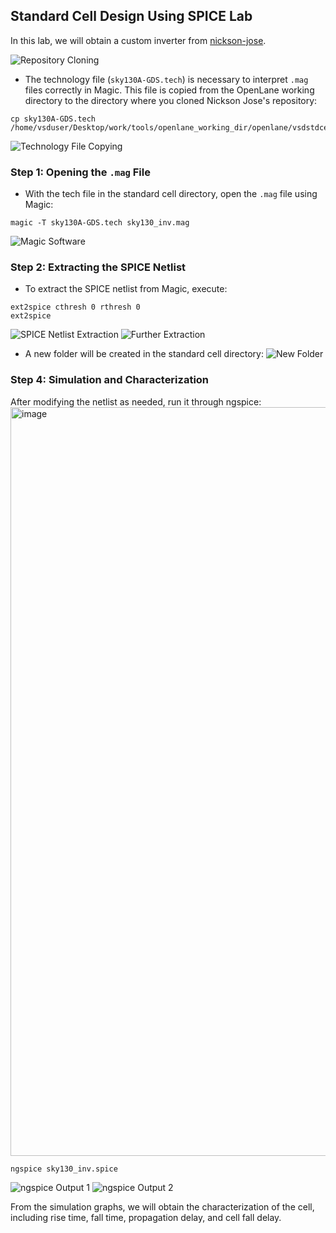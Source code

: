 


## Standard Cell Design Using SPICE Lab

In this lab, we will obtain a custom inverter from [nickson-jose](https://github.com/nickson-jose/vsdstdcelldesign.git).

![Repository Cloning](https://github.com/navi2311/DIGITAL-VLSI-SOC-DESIGN-AND-PLANNING/assets/134842758/33a7c5e6-f915-4bbc-9e82-749b15621579)


* The technology file (`sky130A-GDS.tech`) is necessary to interpret `.mag` files correctly in Magic. This file is copied from the OpenLane working directory to the directory where you cloned Nickson Jose's repository:

```
cp sky130A-GDS.tech /home/vsduser/Desktop/work/tools/openlane_working_dir/openlane/vsdstdcelldesign
```
![Technology File Copying](https://github.com/navi2311/DIGITAL-VLSI-SOC-DESIGN-AND-PLANNING/assets/134842758/b305fe52-5998-408b-bdfb-d7b9d74d09ba)

### Step 1: Opening the `.mag` File
* With the tech file in the standard cell directory, open the `.mag` file using Magic:
```
magic -T sky130A-GDS.tech sky130_inv.mag
```
![Magic Software](https://github.com/navi2311/DIGITAL-VLSI-SOC-DESIGN-AND-PLANNING/assets/134842758/d9f624be-e8a9-4c0f-b7a9-299b960c00c6)

### Step 2: Extracting the SPICE Netlist
* To extract the SPICE netlist from Magic, execute:
```
ext2spice cthresh 0 rthresh 0
ext2spice
```
![SPICE Netlist Extraction](https://github.com/navi2311/DIGITAL-VLSI-SOC-DESIGN-AND-PLANNING/assets/134842758/11b3d0d7-d17a-4e1a-be59-999b3dacc582)
![Further Extraction](https://github.com/navi2311/DIGITAL-VLSI-SOC-DESIGN-AND-PLANNING/assets/134842758/1a7ea2e4-995d-4dd8-9a8b-480268a4e520)


* A new folder will be created in the standard cell directory:
![New Folder](https://github.com/navi2311/DIGITAL-VLSI-SOC-DESIGN-AND-PLANNING/assets/134842758/7b73a579-808f-4f64-bb78-ea6f02afcb97)

### Step 4: Simulation and Characterization
After modifying the netlist as needed, run it through ngspice:
<img width="1198" alt="image" src="https://github.com/navi2311/DIGITAL-VLSI-SOC-DESIGN-AND-PLANNING/assets/134842758/168d56da-2d53-4671-9275-716b67fa6271">

```
ngspice sky130_inv.spice

```
![ngspice Output 1](https://github.com/navi2311/DIGITAL-VLSI-SOC-DESIGN-AND-PLANNING/assets/134842758/629e88d1-8383-4c47-a45c-eea33f0a7d3e)
![ngspice Output 2](https://github.com/navi2311/DIGITAL-VLSI-SOC-DESIGN-AND-PLANNING/assets/134842758/a4f0b786-f874-4e42-9fee-ef582a9b4314)

From the simulation graphs, we will obtain the characterization of the cell, including rise time, fall time, propagation delay, and cell fall delay.


